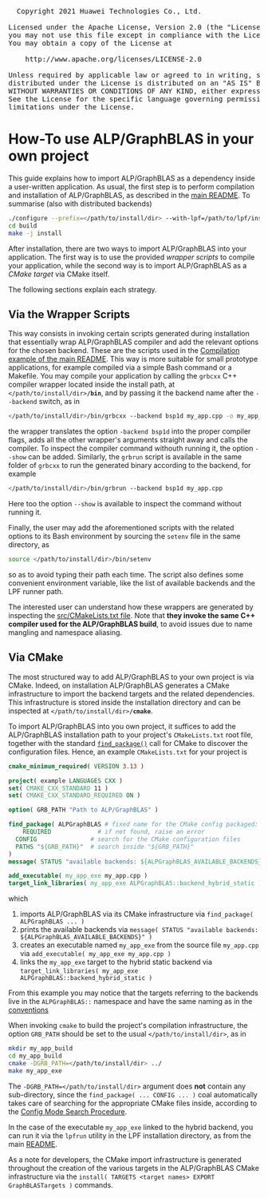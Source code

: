 
<pre>
  Copyright 2021 Huawei Technologies Co., Ltd.

Licensed under the Apache License, Version 2.0 (the "License");
you may not use this file except in compliance with the License.
You may obtain a copy of the License at

    http://www.apache.org/licenses/LICENSE-2.0

Unless required by applicable law or agreed to in writing, software
distributed under the License is distributed on an "AS IS" BASIS,
WITHOUT WARRANTIES OR CONDITIONS OF ANY KIND, either express or implied.
See the License for the specific language governing permissions and
limitations under the License.
</pre>

# How-To use ALP/GraphBLAS in your own project

This guide explains how to import ALP/GraphBLAS as a dependency inside a
user-written application.
As usual, the first step is to perform compilation and installation of
ALP/GraphBLAS, as described in the [main README](../README.md#quick-start).
To summarise (also with distributed backends)

```bash
./configure --prefix=</path/to/install/dir> --with-lpf=/path/to/lpf/installation/
cd build
make -j install
```

After installation, there are two ways to import ALP/GraphBLAS into your
application.
The first way is to use the provided *wrapper scripts* to compile your
application, while the second way is to import ALP/GraphBLAS as a *CMake target*
via CMake itself.

The following sections explain each strategy.

## Via the Wrapper Scripts

This way consists in invoking certain scripts generated during installation that
essentially wrap ALP/GraphBLAS compiler and add the relevant options for the
chosen backend.
These are the scripts used in the
[Compilation example of the main README](../README.md#Compilation).
This way is more suitable for small prototype applications, for example compiled
via a simple Bash command or a Makefile.
You may compile your application by calling the `grbcxx` C++ compiler wrapper
located inside the install path, at `</path/to/install/dir>`**`/bin`**, and by
passing it the backend name after the `--backend` switch, as in

```bash
</path/to/install/dir>/bin/grbcxx --backend bsp1d my_app.cpp -o my_app_exe -Wall -Wextra -I<my_include_folder> ...
```

the wrapper translates the option `-backend bsp1d` into the proper compiler
flags, adds all the other wrapper's arguments straight away and calls the
compiler.
To inspect the compiler command withouth running it, the option `--show` can be
added.
Similarly, the `grbrun` script is available in the same folder of
`grbcxx` to run the generated binary according to the backend, for example

```bash
</path/to/install/dir>/bin/grbrun --backend bsp1d my_app.cpp
```

Here too the option `--show` is available to inspect the command without running
it.

Finally, the user may add the aforementioned scripts with the related options to
its Bash environment by sourcing the `setenv` file in the same directory, as

```bash
source </path/to/install/dir>/bin/setenv
```

so as to avoid typing their path each time.
The script also defines some convenient environment variable, like the list of
available backends and the LPF runner path.

The interested user can understand how these wrappers are generated by
inspecting the [src/CMakeLists.txt file](../src/CMakeLists.txt).
Note that **they invoke the same C++ compiler used for the ALP/GraphBLAS build**,
to avoid issues due to name mangling and namespace aliasing.

## Via CMake

The most structured way to add ALP/GraphBLAS to your own project is via CMake.
Indeed, on installation ALP/GraphBLAS generates a CMake infrastructure to import
the backend targets and the related dependencies.
This infrastructure is stored inside the installation directory and can be
inspected at `</path/to/install/dir>`**`/cmake`**.

To import ALP/GraphBLAS into you own project, it suffices to add the
ALP/GraphBLAS installation path to your project's `CMakeLists.txt` root file,
together with the standard
[`find_package()`](https://cmake.org/cmake/help/latest/command/find_package.html)
call for CMake to discover the configuration files.
Hence, an example `CMakeLists.txt` for your project is

```cmake
cmake_minimum_required( VERSION 3.13 )

project( example LANGUAGES CXX )
set( CMAKE_CXX_STANDARD 11 )
set( CMAKE_CXX_STANDARD_REQUIRED ON )

option( GRB_PATH "Path to ALP/GraphBLAS" )

find_package( ALPGraphBLAS # fixed name for the CMake config packaged: do not change!
	REQUIRED             # if not found, raise an error
  CONFIG               # search for the CMake configuration files
  PATHS "${GRB_PATH}"  # search inside "${GRB_PATH}"
)
message( STATUS "available backends: ${ALPGraphBLAS_AVAILABLE_BACKENDS}" ) # variable automatically added during find_package() call

add_executable( my_app_exe my_app.cpp )
target_link_libraries( my_app_exe ALPGraphBLAS::backend_hybrid_static )
```

which

1. imports ALP/GraphBLAS via its CMake infrastructure via
`find_package( ALPGraphBLAS ... )`
2. prints the available backends via
`message( STATUS "available backends: ${ALPGraphBLAS_AVAILABLE_BACKENDS}" )`
3. creates an executable named `my_app_exe` from the source file `my_app.cpp`
via `add_executable( my_app_exe my_app.cpp )`
4. links the `my_app_exe` target to the hybrid static backend via
`target_link_libraries( my_app_exe ALPGraphBLAS::backend_hybrid_static )`

From this example you may notice that the targets referring to the backends
live in the `ALPGraphBLAS::` namespace and have the same naming as in the
[conventions](Build_and_test_infra.md#naming-conventions-for-targets)

When invoking `cmake` to build the project's compilation infrastructure, the
option `GRB_PATH` should be set to the usual `</path/to/install/dir>`, as in

```bash
mkdir my_app_build
cd my_app_build
cmake -DGRB_PATH=</path/to/install/dir> ../
make my_app_exe
```

The `-DGRB_PATH=</path/to/install/dir>` argument does **not** contain any
sub-directory, since the `find_package( ... CONFIG ... )` coal automatically
takes care of searching for the appropriate CMake files inside, according to the
[Config Mode Search Procedure](https://cmake.org/cmake/help/latest/command/find_package.html#config-mode-search-procedure).

In the case of the executable `my_app_exe` linked to the hybrid backend, you can
run it via the `lpfrun` utility in the LPF installation directory, as from the
main [README](../README.md#running).

As a note for developers, the CMake import infrastructure is generated
throughout the creation of the various targets in the ALP/GraphBLAS CMake
infrastructure via the
`install( TARGETS <target names> EXPORT GraphBLASTargets )` commands.
